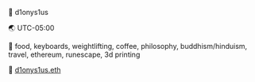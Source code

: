 📛 d1onys1us

🌏 UTC-05:00

🤙 food, keyboards, weightlifting, coffee, philosophy, buddhism/hinduism, travel, ethereum, runescape, 3d printing

💬 [d1onys1us.eth](http://d1onys1us.eth.limo)
